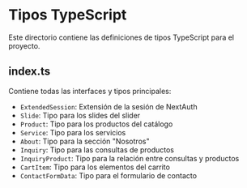 # Tipos TypeScript

Este directorio contiene las definiciones de tipos TypeScript para el proyecto.

## index.ts

Contiene todas las interfaces y tipos principales:

- `ExtendedSession`: Extensión de la sesión de NextAuth
- `Slide`: Tipo para los slides del slider
- `Product`: Tipo para los productos del catálogo
- `Service`: Tipo para los servicios
- `About`: Tipo para la sección "Nosotros"
- `Inquiry`: Tipo para las consultas de productos
- `InquiryProduct`: Tipo para la relación entre consultas y productos
- `CartItem`: Tipo para los elementos del carrito
- `ContactFormData`: Tipo para el formulario de contacto
